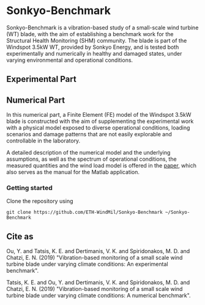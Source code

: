 # Sonkyo-Benchmark

Sonkyo-Benchmark is a vibration-based study of a small-scale wind turbine (WT) blade, with the aim of establishing a benchmark
work for the Structural Health Monitoring (SHM) community. The blade is part of the Windspot 3.5kW WT, provided by Sonkyo Energy, and is tested both experimentally and numerically in healthy and damaged states, under varying environmental and operational conditions.

## Experimental Part



## Numerical Part

In this numerical part, a Finite Element (FE) model of the Windspot 3.5kW blade is constructed with the aim of supplementing the experimental work with a physical model exposed to diverse operational conditions, loading scenarios and damage patterns that are not easily explorable and controllable in the laboratory.

A detailed description of the numerical model and the underlying assumptions, as well as the spectrum of operational conditions, the measured quantities and the wind load model is offered in the [paper](https://github.com/ETH-WindMil/Sonkyo-Benchmark), which also serves as the manual for the Matlab application.

### Getting started

Clone the repository using

```
git clone https://github.com/ETH-WindMil/Sonkyo-Benchmark ~/Sonkyo-Benchmark
```

## Cite as

Ou, Y. and Tatsis, K. E. and Dertimanis, V. K. and Spiridonakos, M. D. and Chatzi, E. N. (2019) "Vibration-based monitoring of a small scale wind turbine blade under varying climate conditions: An experimental benchmark".

Tatsis, K. E. and Ou, Y. and Dertimanis, V. K. and Spiridonakos, M. D. and Chatzi, E. N. (2019) "Vibration-based monitoring of a small scale wind turbine blade under varying climate conditions: A numerical benchmark".
